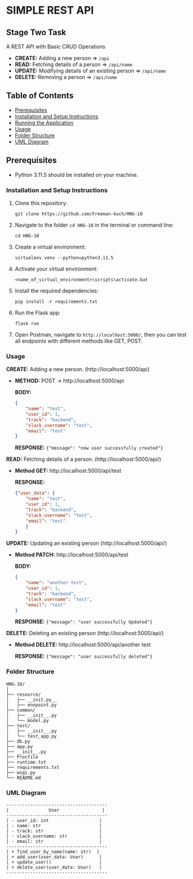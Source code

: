 # SIMPLE REST API

## Stage Two Task
A REST API with Basic CRUD Operations
- **CREATE:** Adding a new person => `/api`
- **READ:** Fetching details of a person => `/api/name`
- **UPDATE:** Modifying details of an existing person => `/api/name`
- **DELETE:** Removing a person => `/api/name`

## Table of Contents
- [Prerequisites](#prerequisites)
- [Installation and Setup Instructions](#installation-and-setup-instructions)
- [Running the Application](#running-the-application)
- [Usage](#usage)
- [Folder Structure](#folder-structure)
- [UML Diagram](#uml-diagram)

## Prerequisites
- Python 3.11.5 should be installed on your machine.

### Installation and Setup Instructions

1. Clone this repository:

   ```shell
   git clone https://github.com/Freeman-kuch/HNG-10
   ```

2. Navigate to the folder `cd HNG-10` in the terminal or command line:
   ```shell
   cd HNG-10
   ```

3. Create a virtual environment:

   ```shell
   virtualenv venv --python=python3.11.5
   ```

4. Activate your virtual environment:

   ```shell
   <name_of_virtual_environment>\scripts\activate.bat
   ```

5. Install the required dependencies:

   ```shell
   pip install -r requirements.txt
   ```

6. Run the Flask app:

   ```shell
   flask run
   ```

7. Open Postman, navigate to `http://localhost:5000/`, then you can test all endpoints with different methods like GET, POST.

### Usage

**CREATE:** Adding a new person. (http://localhost:5000/api)
- **METHOD:** POST -> http://localhost:5000/api

   **BODY:**
   ```json
   {
       "name": "test",
       "user_id": 1,
       "track": "backend",
       "slack_username": "test",
       "email": "test"
   }
   ```

   **RESPONSE:**  `{"message": "new user successfully created"}`

**READ:** Fetching details of a person. (http://localhost:5000/api/<name>)
- **Method GET:** http://localhost:5000/api/test

   **RESPONSE:**
   ```json
   {"user_data": {
       "name": "test",
       "user_id": 1,
       "track": "backend",
       "slack_username": "test",
       "email": "test"
       }
   }
   ```

**UPDATE:** Updating an existing person (http://localhost:5000/api/<name>)
- **Method PATCH:** http://localhost:5000/api/test

   **BODY:**
   ```json
   {
       "name": "another test",
       "user_id": 1,
       "track": "backend",
       "slack_username": "test",
       "email": "test"
   }
   ```

   **RESPONSE:** `{"message": "user successfully Updated"}`

**DELETE:** Deleting an existing person (http://localhost:5000/api/<name>)
- **Method DELETE:** http://localhost:5000/api/another test

   **RESPONSE:** `{"message": "user successfully deleted"}`

### Folder Structure

```plaintext
HNG-10/
│
├── resource/
│   ├── __init.py__
│   ├── ennpoint.py
├── common/
│   ├── __init__.py
│   └── model.py
├── test/
│   ├── __init__.py
│   └── test_app.py
├── db.py
├── app.py
├── __init__.py
├── Procfile
├── runtime.txt
├── requirements.txt
├── wsgi.py
└── README.md
```

### UML Diagram

```plaintext
--------------------------------------
|               User                |
--------------------------------------
| - user_id: int                   |
| - name: str                      |
| - track: str                     |
| - slack_username: str            |
| - email: str                     |
--------------------------------------
| + find_user_by_name(name: str)  |
| + add_user(user_data: User)      |
| + update_user()                  |
| + delete_user(user_data: User)   |
--------------------------------------
```

